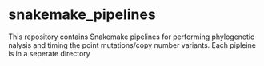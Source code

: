# snakemake_pipelines

This repository contains Snakemake pipelines for performing phylogenetic nalysis and timing the point mutations/copy number variants. Each pipleine is in a seperate directory
